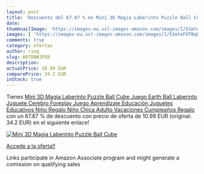 ```yaml
---
layout: post
title: 'Descuento del 67.87 % en Mini 3D Magia Laberinto Puzzle Ball Cube'
date: 
thumbnailImage: 'https://images-eu.ssl-images-amazon.com/images/I/51mteF9TBqL._SL200_.jpg'
images: [ 'https://images-eu.ssl-images-amazon.com/images/I/51mteF9TBqL._SL200_.jpg' ]
comments: true
category: ofertas
author: ring
slug: B07DNWJPX8
description:
actualPrice: 10.99 EUR
comparePrice: 34.2 EUR
inStock: true
---
```


Tienes [Mini 3D Magia Laberinto Puzzle Ball Cube Juego Earth Ball Laberinto Juguete Cerebro Foreplay Juego Aprendizaje Educación Juguetes Educativos Niño Regalo Niño Chica Adulto Vacaciones Cumpleaños Regalo](https://www.amazon.es/dp/B07DNWJPX8/?tag=tolees-21) con un 67.87 % de descuento con precio de oferta de 10.99 EUR (original: 34.2 EUR) en el siguiente enlace!

[![Mini 3D Magia Laberinto Puzzle Ball Cube](https://images-eu.ssl-images-amazon.com/images/I/51mteF9TBqL._SL200_.jpg)](https://www.amazon.es/dp/B07DNWJPX8/?tag=tolees-21)

[Accede a la oferta!!](https://www.amazon.es/dp/B07DNWJPX8/?tag=tolees-21)

Links participate in Amazon Associate program and might generate a comission on qualifying sales


